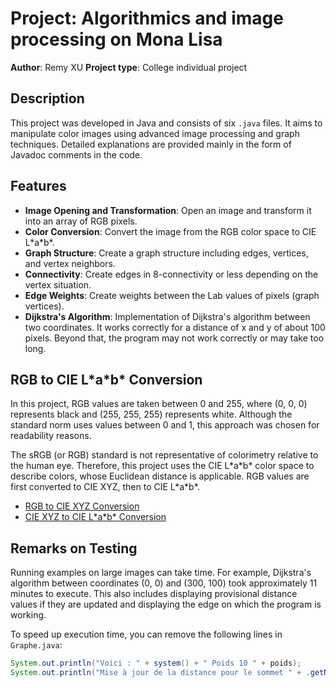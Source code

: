 # Project: Algorithmics and image processing on Mona Lisa

**Author**: Remy XU
**Project type**: College individual project

## Description

This project was developed in Java and consists of six `.java` files. It aims to manipulate color images using advanced image processing and graph techniques. Detailed explanations are provided mainly in the form of Javadoc comments in the code.

## Features

- **Image Opening and Transformation**: Open an image and transform it into an array of RGB pixels.
- **Color Conversion**: Convert the image from the RGB color space to CIE L\*a\*b\*.
- **Graph Structure**: Create a graph structure including edges, vertices, and vertex neighbors.
- **Connectivity**: Create edges in 8-connectivity or less depending on the vertex situation.
- **Edge Weights**: Create weights between the Lab values of pixels (graph vertices).
- **Dijkstra's Algorithm**: Implementation of Dijkstra's algorithm between two coordinates. It works correctly for a distance of x and y of about 100 pixels. Beyond that, the program may not work correctly or may take too long.

## RGB to CIE L\*a\*b\* Conversion

In this project, RGB values are taken between 0 and 255, where (0, 0, 0) represents black and (255, 255, 255) represents white. Although the standard norm uses values between 0 and 1, this approach was chosen for readability reasons.

The sRGB (or RGB) standard is not representative of colorimetry relative to the human eye. Therefore, this project uses the CIE L\*a\*b\* color space to describe colors, whose Euclidean distance is applicable. RGB values are first converted to CIE XYZ, then to CIE L\*a\*b\*.

- [RGB to CIE XYZ Conversion](http://www.brucelindbloom.com/index.html?Eqn_RGB_to_XYZ.html)
- [CIE XYZ to CIE L\*a\*b\* Conversion](https://en.wikipedia.org/wiki/Lab_color_space)

## Remarks on Testing

Running examples on large images can take time. For example, Dijkstra's algorithm between coordinates (0, 0) and (300, 100) took approximately 11 minutes to execute. This also includes displaying provisional distance values if they are updated and displaying the edge on which the program is working.

To speed up execution time, you can remove the following lines in `Graphe.java`:

```java
System.out.println("Voici : " + system() + " Poids 10 " + poids);
System.out.println("Mise à jour de la distance pour le sommet " + .getNom());
